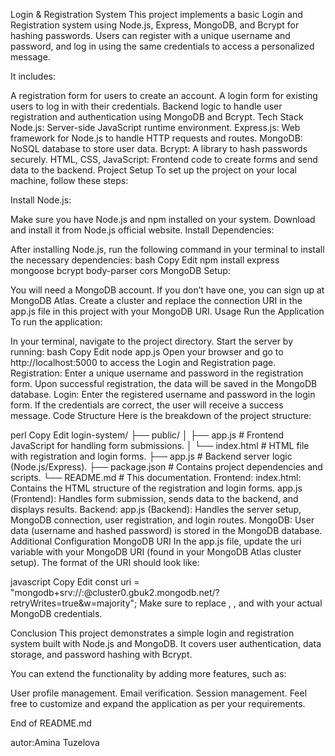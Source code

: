 Login & Registration System
This project implements a basic Login and Registration system using Node.js, Express, MongoDB, and Bcrypt for hashing passwords. Users can register with a unique username and password, and log in using the same credentials to access a personalized message.

 It includes:

A registration form for users to create an account.
A login form for existing users to log in with their credentials.
Backend logic to handle user registration and authentication using MongoDB and Bcrypt.
Tech Stack
Node.js: Server-side JavaScript runtime environment.
Express.js: Web framework for Node.js to handle HTTP requests and routes.
MongoDB: NoSQL database to store user data.
Bcrypt: A library to hash passwords securely.
HTML, CSS, JavaScript: Frontend code to create forms and send data to the backend.
Project Setup
To set up the project on your local machine, follow these steps:

Install Node.js:

Make sure you have Node.js and npm installed on your system.
Download and install it from Node.js official website.
Install Dependencies:

After installing Node.js, run the following command in your terminal to install the necessary dependencies:
bash
Copy
Edit
npm install express mongoose bcrypt body-parser cors
MongoDB Setup:

You will need a MongoDB account. If you don’t have one, you can sign up at MongoDB Atlas.
Create a cluster and replace the connection URI in the app.js file in this project with your MongoDB URI.
Usage
Run the Application
To run the application:

In your terminal, navigate to the project directory.
Start the server by running:
bash
Copy
Edit
node app.js
Open your browser and go to http://localhost:5000 to access the Login and Registration page.
Registration:
Enter a unique username and password in the registration form.
Upon successful registration, the data will be saved in the MongoDB database.
Login:
Enter the registered username and password in the login form.
If the credentials are correct, the user will receive a success message.
Code Structure
Here is the breakdown of the project structure:

perl
Copy
Edit
login-system/
├── public/
│   ├── app.js            # Frontend JavaScript for handling form submissions.
│   └── index.html        # HTML file with registration and login forms.
├── app.js                # Backend server logic (Node.js/Express).
├── package.json          # Contains project dependencies and scripts.
└── README.md             # This documentation.
Frontend:
index.html: Contains the HTML structure of the registration and login forms.
app.js (Frontend): Handles form submission, sends data to the backend, and displays results.
Backend:
app.js (Backend): Handles the server setup, MongoDB connection, user registration, and login routes.
MongoDB:
User data (username and hashed password) is stored in the MongoDB database.
Additional Configuration
MongoDB URI
In the app.js file, update the uri variable with your MongoDB URI (found in your MongoDB Atlas cluster setup). The format of the URI should look like:

javascript
Copy
Edit
const uri = "mongodb+srv://<username>:<password>@cluster0.gbuk2.mongodb.net/<your-database>?retryWrites=true&w=majority";
Make sure to replace <username>, <password>, and <your-database> with your actual MongoDB credentials.

Conclusion
This project demonstrates a simple login and registration system built with Node.js and MongoDB. It covers user authentication, data storage, and password hashing with Bcrypt.

You can extend the functionality by adding more features, such as:

User profile management.
Email verification.
Session management.
Feel free to customize and expand the application as per your requirements.

End of README.md

autor:Amina Tuzelova
